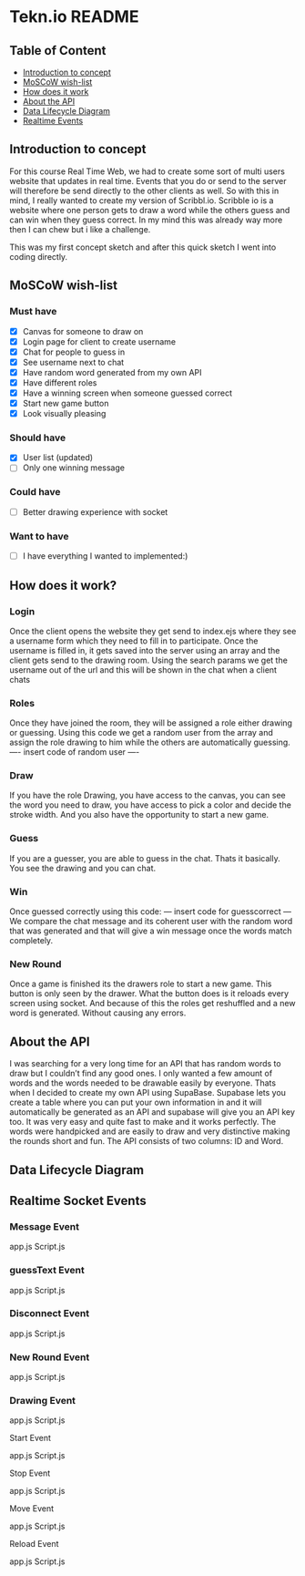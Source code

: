 # Tekn.io README

## Table of Content

- [Introduction to concept](#introduction-to-concept)
- [MoSCoW wish-list](#moscow-wish-list)
- [How does it work](#how-does-it-work)
- [About the API](#about-the-api)
- [Data Lifecycle Diagram](#data-lifecycle-diagram)
- [Realtime Events](#realtime-socket-events)

 ## Introduction to concept

For this course Real Time Web, we had to create some sort of multi users website that updates in real time. Events that you do or send to the server will therefore be send directly to the other clients as well. So with this in mind, I really wanted to create my version of Scribbl.io. Scribble io is a website where one person gets to draw a word while the others guess and can win when they guess correct. In my mind this was already way more then I can chew but i like a challenge. 

This was my first concept sketch and after this quick sketch I went into coding directly.


## MoSCoW wish-list

### Must have
- [x] Canvas for someone to draw on
- [x] Login page for client to create username
- [x] Chat for people to guess in
- [x] See username next to chat
- [x] Have random word generated from my own API
- [x] Have different roles
- [x] Have a winning screen when someone guessed correct
- [x] Start new game button
- [x] Look visually pleasing 

### Should have
- [x] User list (updated)
- [ ] Only one winning message 

### Could have
- [ ] Better drawing experience with socket

### Want to have
- [ ] I have everything I wanted to implemented:)

## How does it work?
### Login
Once the client opens the website they get send to index.ejs where they see a username form which they need to fill in to participate. Once the username is filled in, it gets saved into the server using an array and the client gets send to the drawing room. Using the search params we get the username out of the url and this will be shown in the chat when a client chats

### Roles
Once they have joined the room, they will be assigned a role either drawing or guessing. Using this code we get a random user from the array and assign the role drawing to him while the others are automatically guessing.
—- insert code of random user —-

### Draw
If you have the role Drawing, you have access to the canvas, you can see the word you need to draw, you have access to pick a color and decide the stroke width. And you also have the opportunity to start a new game.
 
### Guess
If you are a guesser, you are able to guess in the chat. Thats it basically. You see the drawing and you can chat.

### Win
Once guessed correctly using this code: 
— insert code for guesscorrect —
We compare the chat message and its coherent user with the random word that was generated and that will give a win message once the words match completely.

### New Round
Once a game is finished its the drawers role to start a new game. This button is only seen by the drawer. What the button does is it reloads every screen using socket. And because of this the roles get reshuffled and a new word is generated. Without causing any errors.

## About the API
I was searching for a very long time for an API that has random words to draw but I couldn’t find any good ones. I only wanted a few amount of words and the words needed to be drawable easily by everyone. Thats when I decided to create my own API using SupaBase. Supabase lets you create a table where you can put your own information in and it will automatically be generated as an API and supabase will give you an API key too. It was very easy and quite fast to make and it works perfectly. The words were handpicked and are easily to draw and very distinctive making the rounds short and fun. 
The API consists of two columns: ID and Word.

## Data Lifecycle Diagram


## Realtime Socket Events

### Message Event

app.js
Script.js

### guessText Event

app.js
Script.js

### Disconnect Event

app.js
Script.js

### New Round Event

app.js
Script.js

### Drawing Event

app.js
Script.js

Start Event

app.js
Script.js

Stop Event

app.js
Script.js

Move Event

app.js
Script.js

Reload Event

app.js
Script.js
